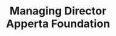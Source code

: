 ---
name: Mr Peter Coates
photo: '/img/Peter150.png'
title: Managing Director <br> Apperta Foundation
---